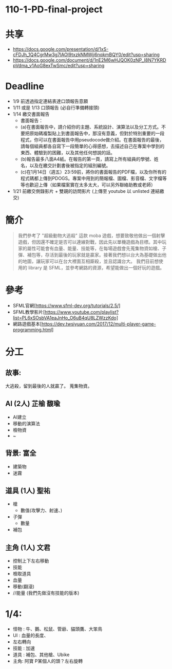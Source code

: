 # 110-1-PD-final-project
# 共享 
- https://docs.google.com/presentation/d/1xS-cFDJh_1Q4CgrMw3g7lAOI9txzkNMWjj6nqkmBQY0/edit?usp=sharing
- https://docs.google.com/document/d/1nE2M6wHJQOK0zNP_I8N7YKRDpVdma_v1AoG8exTwSmc/edit?usp=sharing
# Deadline
- 1/9 前透過指定連結表達口頭報告意願
- 1/11 或是 1/13 口頭報告 (必自行準備轉接頭)
- 1/14 繳交書面報告
  - 書面報告：
  - (a)在書面報告中，請介紹你的主題、系統設計、演算法以及分工方式。不要把原始碼複製貼上到書面報告中，那沒有意義，但對於特別重要的一段程式，你可以在書面報告中用pseudocode做介紹。在書面報告的最後，請每個組員都各自寫下一段簡單的心得感想，去描述自己在專案中學到的東西、體驗到的困難，以及其他任何想說的話。
  - (b)報告最多八面A4紙。在報告的第一頁，請寫上所有組員的學號、姓名，以及在繳交計劃書後被指定的組別編號。
  - (c)在1月14日（週五）23:59前，將你的書面報告的PDF檔，以及你所有的程式碼都上傳到PDOGS。專案中用到的簡報檔、圖檔、影音檔、文字檔等等也歡迎上傳（如果檔案實在太多太大，可以另外聯絡助教或老師） 
 - 1/21 前繳交側錄影片 + 雙親的訪問影片 (上傳至 youtube 以 unlisted 連結繳交)
# 簡介
>我們參考了 "超級動物大逃殺" 這款 moba 遊戲，想要致敬他做出一個射擊遊戲，但因還不確定是否可以連線對戰，因此先以單機遊戲為目標。其中玩家的屬性可能會有血量、能量、技能等，在每場遊戲會先蒐集物資如槍、子彈、補包等，存活到最後的玩家就是贏家。接著我們想以台大為基礎做出他的地圖，讓玩家可以在台大裡面互相廝殺，並且認識台大。
我們目前想使用的 library 是 SFML，並參考網路的資源，希望能做出一個好玩的遊戲。
# 參考
- SFML官網[https://www.sfml-dev.org/tutorials/2.5/]
- SFML教學影片[https://www.youtube.com/playlist?list=PL6xSOsbVA1eaJnHo_O6uB4qU8LZWzzKdo]
- 網路遊戲基本[https://dev.twsiyuan.com/2017/12/multi-player-game-programming.html]

# 分工
## 故事:
大逃殺，留到最後的人就贏了。
蒐集物資。

## AI (2人) 芷榆 馥瑜
- AI建立
- 移動的演算法
- 檢物資
- ~

## 背景: 富全
- 建築物
- 迷霧

## 道具 (1人) 聖祐
- 槍
  - 數值(攻擊力、射速、)
- 子彈
  - 數量
- 補包

## 主角 (1人) 文君
- 控制上下左右移動
- 技能
- 檢取道具
- 血量
- 移動(翻滾)
- //能量 (我們先做沒有技能的版本)


# 1/4:
- 怪物 : 牛、鵝、松鼠、管爺、貓頭鷹、大笨鳥
- UI : 血量的長度、
- 左右轉向 
- 技能 : 加速
- 道具 : 補包、其他槍、Ubike
- 主角: 阿寶 P某個人的頭？左右旋轉
